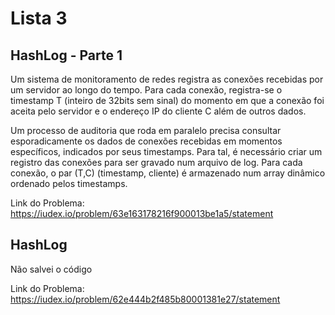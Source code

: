 # Lista 3
## HashLog - Parte 1
Um sistema de monitoramento de redes registra as conexões recebidas por um servidor ao longo do tempo.
Para cada conexão, registra-se o timestamp T (inteiro de 32bits sem sinal) do momento em que a conexão 
foi aceita pelo servidor e o endereço IP do cliente C além de outros dados.

Um processo de auditoria que roda em paralelo precisa consultar esporadicamente os
dados de conexões recebidas em momentos específicos, indicados por seus timestamps.
Para tal, é necessário criar um registro das conexões para ser gravado num arquivo de log. 
Para cada conexão, o par (T,C) (timestamp, cliente) é armazenado num array dinâmico ordenado pelos timestamps.

Link do Problema: https://iudex.io/problem/63e163178216f900013be1a5/statement

## HashLog
Não salvei o código

Link do Problema: https://iudex.io/problem/62e444b2f485b80001381e27/statement
